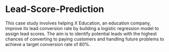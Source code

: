 # Lead-Score-Prediction
This case study involves helping X Education, an education company, improve its lead conversion rate by building a logistic regression model to assign lead scores. The aim is to identify potential leads with the highest chances of converting to paying customers and handling future problems to achieve a target conversion rate of 80%.
